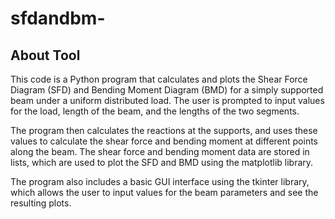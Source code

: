 # sfdandbm-
## About Tool
This code is a Python program that calculates and plots the Shear Force Diagram (SFD) and Bending Moment Diagram (BMD) for a simply supported beam under a uniform distributed load. The user is prompted to input values for the load, length of the beam, and the lengths of the two segments.

The program then calculates the reactions at the supports, and uses these values to calculate the shear force and bending moment at different points along the beam. The shear force and bending moment data are stored in lists, which are used to plot the SFD and BMD using the matplotlib library.

The program also includes a basic GUI interface using the tkinter library, which allows the user to input values for the beam parameters and see the resulting plots.
